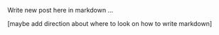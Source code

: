 <!--Greymatter
{
  "name": "Add title here ...",
  "description": "details of awesome idea",
  "createDate": "Sat Aug 12 2017 22:27:24 GMT-0500 (CDT)",
  "updateDate": "Sat Aug 12 2017 22:27:24 GMT-0500 (CDT)",
}
-->

Write new post here in markdown ...

[maybe add direction about where to look on how to write markdown]
